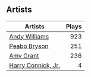 ## Artists
Artists | Plays 
----- | -----: 
[Andy Williams](/artists/andy-williams-16425) | 923
[Peabo Bryson](/artists/peabo-bryson-38840) | 251
[Amy Grant](/artists/amy-grant-3053) | 236
[Harry Connick, Jr.](/artists/harry-connick-jr-41411) | 4

